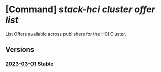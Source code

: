 # [Command] _stack-hci cluster offer list_

List Offers available across publishers for the HCI Cluster.

## Versions

### [2023-03-01](/Resources/mgmt-plane/L3N1YnNjcmlwdGlvbnMve30vcmVzb3VyY2Vncm91cHMve30vcHJvdmlkZXJzL21pY3Jvc29mdC5henVyZXN0YWNraGNpL2NsdXN0ZXJzL3t9L29mZmVycw==/2023-03-01.xml) **Stable**

<!-- mgmt-plane /subscriptions/{}/resourcegroups/{}/providers/microsoft.azurestackhci/clusters/{}/offers 2023-03-01 -->
